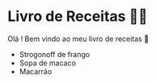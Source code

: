 # Livro de Receitas :man_cook:

Olá ! Bem vindo ao meu livro de receitas :wave:

- Strogonoff de frango
- Sopa de macaco
- Macarrão
